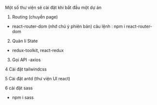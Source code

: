 Một số thư viện sẽ cài đặt khi bắt đầu một dự án

1. Routing (chuyển page)

- react-router-dom (nhớ chú ý phiên bản)
  câu lệnh : npm i react-router-dom

2. Quản lí State

- redux-toolkit, react-redux

3. Gọi API
   -axios

4 Cài đặt tailwindcss

5 Cài đặt antd (thư viện UI react)

6 cài đặt sass

- npm i sass
